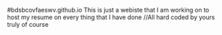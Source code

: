 #bdsbcovfaeswv.github.io
This is just a webiste that I am working on to host my resume on every thing that I have done //All hard coded by yours truly of course
